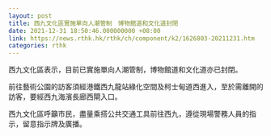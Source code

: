 ```yaml
---
layout: post
title: 西九文化區實施單向人潮管制　博物館道和文化道封閉
date: 2021-12-31 18:50:46.000000000 +08:00
link: https://news.rthk.hk/rthk/ch/component/k2/1626803-20211231.htm
categories: rthk
---
```


西九文化區表示，目前已實施單向人潮管制，博物館道和文化道亦已封閉。
 
前往藝術公園的訪客須經港鐵西九龍站綠化空間及柯士甸道西進入，至於需離開的訪客，要經西九海濱長廊西閘入口。
 
西九文化區呼籲市民，盡量乘搭公共交通工具前往西九，遵從現場警務人員的指示，留意指示牌及廣播。　
